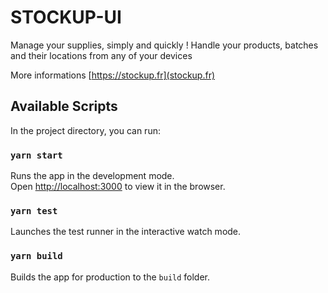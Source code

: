 # STOCKUP-UI

Manage your supplies, simply and quickly !
Handle your products, batches and their locations from any of your devices

More informations [https://stockup.fr](stockup.fr)

## Available Scripts

In the project directory, you can run:

### `yarn start`

Runs the app in the development mode.<br />
Open [http://localhost:3000](http://localhost:3000) to view it in the browser.

### `yarn test`

Launches the test runner in the interactive watch mode.<br />

### `yarn build`

Builds the app for production to the `build` folder.<br />

